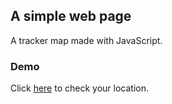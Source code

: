 ## A simple web page

A tracker map made with JavaScript.

### Demo

Click [here](https://gurveerkaur1.github.io/Location-giver/) to check your location.



